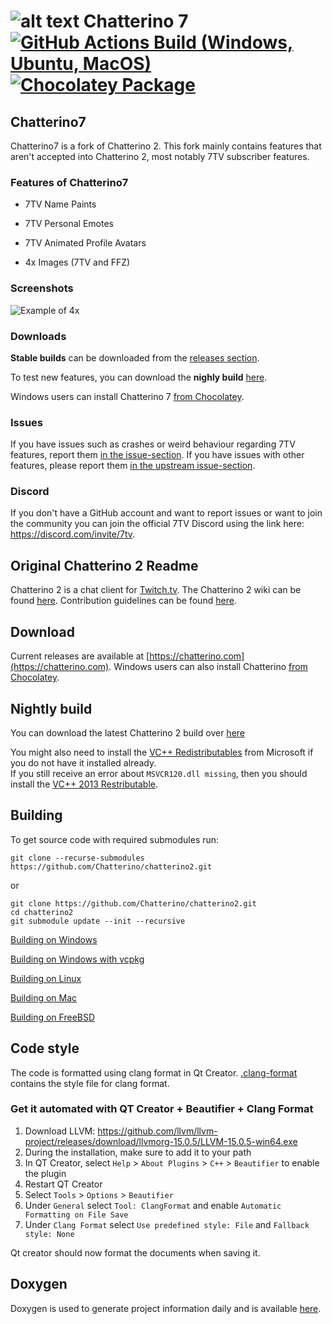 ![alt text](https://fourtf.com/img/chatterino-icon-64.png)
Chatterino 7 [![GitHub Actions Build (Windows, Ubuntu, MacOS)](https://github.com/SevenTV/chatterino7/workflows/Build/badge.svg?branch=chatterino7)](https://github.com/SevenTV/chatterino7/actions?query=workflow%3ABuild+branch%3Achatterino7) [![Chocolatey Package](https://img.shields.io/chocolatey/v/chatterino7?include_prereleases)](https://chocolatey.org/packages/chatterino7)
============
## Chatterino7

Chatterino7 is a fork of Chatterino 2. This fork mainly contains features that aren't accepted into Chatterino 2, most notably 7TV subscriber features.

### Features of Chatterino7

- 7TV Name Paints

- 7TV Personal Emotes

- 7TV Animated Profile Avatars

- 4x Images (7TV and FFZ)

### Screenshots

![Example of 4x](https://kappa.lol/UpjGe)

### Downloads

**Stable builds** can be downloaded from the [releases section](https://github.com/SevenTV/chatterino7/releases).

To test new features, you can download the **nighly build** [here](https://github.com/SevenTV/chatterino7/releases/tag/nightly-build).

Windows users can install Chatterino 7 [from Chocolatey](https://chocolatey.org/packages/chatterino7).

### Issues

If you have issues such as crashes or weird behaviour regarding 7TV features, report them [in the issue-section](https://github.com/SevenTV/chatterino7/issues). If you have issues with other features, please report them [in the upstream issue-section](https://github.com/Chatterino/chatterino2/issues).

### Discord 

If you don't have a GitHub account and want to report issues or want to join the community you can join the official 7TV Discord using the link here: <https://discord.com/invite/7tv>.

## Original Chatterino 2 Readme

Chatterino 2 is a chat client for [Twitch.tv](https://twitch.tv).
The Chatterino 2 wiki can be found [here](https://wiki.chatterino.com).
Contribution guidelines can be found [here](https://wiki.chatterino.com/Contributing%20for%20Developers).

## Download

Current releases are available at [https://chatterino.com](https://chatterino.com).
Windows users can also install Chatterino [from Chocolatey](https://chocolatey.org/packages/chatterino).

## Nightly build

You can download the latest Chatterino 2 build over [here](https://github.com/Chatterino/chatterino2/releases/tag/nightly-build)

You might also need to install the [VC++ Redistributables](https://aka.ms/vs/17/release/vc_redist.x64.exe) from Microsoft if you do not have it installed already.  
If you still receive an error about `MSVCR120.dll missing`, then you should install the [VC++ 2013 Restributable](https://download.microsoft.com/download/2/E/6/2E61CFA4-993B-4DD4-91DA-3737CD5CD6E3/vcredist_x64.exe).

## Building

To get source code with required submodules run:

```
git clone --recurse-submodules https://github.com/Chatterino/chatterino2.git
```

or

```
git clone https://github.com/Chatterino/chatterino2.git
cd chatterino2
git submodule update --init --recursive
```

[Building on Windows](../master/BUILDING_ON_WINDOWS.md)

[Building on Windows with vcpkg](../master/BUILDING_ON_WINDOWS_WITH_VCPKG.md)

[Building on Linux](../master/BUILDING_ON_LINUX.md)

[Building on Mac](../master/BUILDING_ON_MAC.md)

[Building on FreeBSD](../master/BUILDING_ON_FREEBSD.md)

## Code style

The code is formatted using clang format in Qt Creator. [.clang-format](src/.clang-format) contains the style file for clang format.

### Get it automated with QT Creator + Beautifier + Clang Format

1. Download LLVM: https://github.com/llvm/llvm-project/releases/download/llvmorg-15.0.5/LLVM-15.0.5-win64.exe
2. During the installation, make sure to add it to your path
3. In QT Creator, select `Help` > `About Plugins` > `C++` > `Beautifier` to enable the plugin
4. Restart QT Creator
5. Select `Tools` > `Options` > `Beautifier`
6. Under `General` select `Tool: ClangFormat` and enable `Automatic Formatting on File Save`
7. Under `Clang Format` select `Use predefined style: File` and `Fallback style: None`

Qt creator should now format the documents when saving it.

## Doxygen

Doxygen is used to generate project information daily and is available [here](https://doxygen.chatterino.com).
